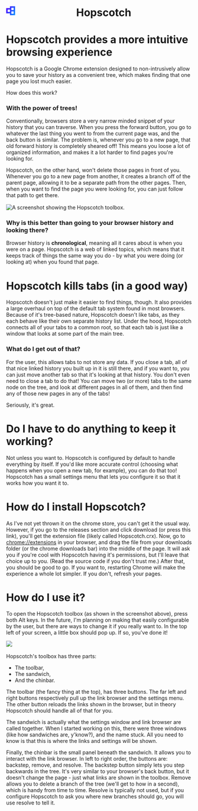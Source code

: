 <h1 align="center">
	<span style="width: 50%;">
		<img alt="logo" src="assets/img/hopscotch-icon128.png" style="display: inline-block; float: left;" width=24px>
		<span>Hopscotch</span>
	</span>
</h1>

# Hopscotch provides a more intuitive browsing experience
Hopscotch is a Google Chrome extension designed to non-intrusively allow you to save your history as a
convenient tree, which makes finding that one page you lost much easier.

How does this work?
### With the power of trees!
Conventionally, browsers store a very narrow minded snippet of your history that you can traverse.
When you press the forward button, you go to whatever the last thing you went to from the current
page was, and the back button is similar. The problem is, whenever you go to a new page, that old
forward history is completely sheared off! This means you loose a lot of organized information,
and makes it a lot harder to find pages you're looking for.

Hopscotch, on the other hand, won't delete those pages in front of you. Whenever you go to a new
page from another, it creates a branch off of the parent page, allowing it to be a separate path
from the other pages. Then, when you want to find the page you were looking for, you can just
follow that path to get there.

<img align="center" src="http://i.imgur.com/7eKOZ6j.png" alt="A screenshot showing the Hopscotch toolbox.">

### Why is this better than going to your browser history and looking there?
Browser history is **chronological**, meaning all it cares about is when you were on a page.
Hopscotch is a web of linked topics, which means that it keeps track of things the same way
you do - by what you were doing (or looking at) when you found that page.

# Hopscotch kills tabs (in a good way)
Hopscotch doesn't just make it easier to find things, though. It also provides a large overhaul
on top of the default tab system found in most browsers. Because of it's tree-based nature,
Hopscotch doesn't like tabs, as they each behave like their own separate history list. Under
the hood, Hopscotch connects all of your tabs to a common root, so that each tab is just like
a window that looks at some part of the main tree.

### What do I get out of that?
For the user, this allows tabs to not store any data. If you close a tab, all of that nice linked
history you built up in it is still there, and if you want to, you can just move another tab so
that it's looking at that history. You don't even need to close a tab to do that! You can move
two (or more) tabs to the same node on the tree, and look at different pages in all of them, and
then find any of those new pages in any of the tabs!

Seriously, it's great.

# Do I have to do anything to keep it working?
Not unless you want to. Hopscotch is configured by default to handle everything by itself.
If you'd like more accurate control (choosing what happens when you open a new tab, for example),
you can do that too! Hopscotch has a small settings menu that lets you configure it so that it
works how you want it to.

# How do I install Hopscotch?
As I've not yet thrown it on the chrome store, you can't get it the usual way. However, if you
go to the releases section and click download (or press this link), you'll get the extension
file (likely called Hopscotch.crx). Now, go to
<a href="chrome://extensions">chrome://extensions</a> in your browser, and drag the file from
your downloads folder (or the chrome downloads bar) into the middle of the page. It will ask
you if you're cool with Hopscotch having it's permissions, but I'll leave that choice up to you.
(Read the source code if you don't trust me.) After that, you should be good to go. If you want
to, restarting Chrome will make the experience a whole lot simpler. If you don't, refresh your
pages.

# How do I use it?
To open the Hopscotch toolbox (as shown in the screenshot above), press both Alt keys.
In the future, I'm planning on making that easily configurable by the user, but there
are ways to change it if you really want to. In the top left of your screen, a little
box should pop up. If so, you've done it!

<img src="http://i.imgur.com/3ZvCFHx.png">

Hopscotch's toolbox has three parts:
- The toolbar,
- The sandwich,
- And the chinbar.

The toolbar (the fancy thing at the top), has three buttons. The far left and right buttons
respectively pull up the link browser and the settings menu. The other button reloads the links
shown in the browser, but in theory Hopscotch should handle all of that for you.

The sandwich is actually what the settings window and link browser are called together. When I
started working on this, there were three windows (like how sandwiches are, y'know?), and the
name stuck. All you need to know is that this is where the links and settings will be shown.

Finally, the chinbar is the small panel beneath the sandwich. It allows you to interact with the
link browser. In left to right order, the buttons are: backstep, remove, and resolve. The
backstep button simply lets you step backwards in the tree. It's very similar to your browser's
back button, but it doesn't change the page - just what links are shown in the toolbox. Remove
allows you to delete a branch of the tree (we'll get to how in a second), which is handy from
time to time. Resolve is typically not used, but if you configure Hopscotch to ask you where
new branches should go, you will use resolve to tell it.

